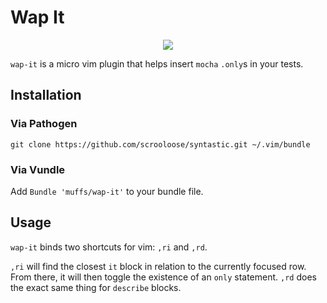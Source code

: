 # Wap It

<p align="center">
    <img src="http://i.imgur.com/yaezc8p.gif" />
</p>

`wap-it` is a micro vim plugin that helps insert `mocha` `.only`s in your tests.

## Installation

### Via Pathogen
`git clone https://github.com/scrooloose/syntastic.git ~/.vim/bundle`

### Via Vundle
Add `Bundle 'muffs/wap-it'` to your bundle file.

## Usage
`wap-it` binds two shortcuts for vim: `,ri` and `,rd`.

`,ri` will find the closest `it` block in relation to the currently focused row. From there, it will then toggle the existence of an `only` statement.
`,rd` does the exact same thing for `describe` blocks.
